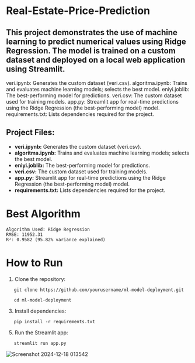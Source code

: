 # Real-Estate-Price-Prediction

## This project demonstrates the use of machine learning to predict numerical values using Ridge Regression. The model is trained on a custom dataset and deployed on a local web application using Streamlit.

veri.ipynb: Generates the custom dataset (veri.csv).
algoritma.ipynb: Trains and evaluates machine learning models; selects the best model.
eniyi.joblib: The best-performing model for predictions.
veri.csv: The custom dataset used for training models.
app.py: Streamlit app for real-time predictions using the Ridge Regression (the best-performing model) model.
requirements.txt: Lists dependencies required for the project.
## Project Files:

* **veri.ipynb:** Generates the custom dataset (veri.csv).
* **algoritma.ipynb:** Trains and evaluates machine learning models; selects the best model.
* **eniyi.joblib:** The best-performing model for predictions.
* **veri.csv:** The custom dataset used for training models.
* **app.py:** Streamlit app for real-time predictions using the Ridge Regression (the best-performing model) model.
* **requirements.txt:** Lists dependencies required for the project.

# Best Algorithm

    Algorithm Used: Ridge Regression
    RMSE: 11952.31
    R²: 0.9582 (95.82% variance explained)


# How to Run
1. Clone the repository:
```
   git clone https://github.com/yourusername/ml-model-deployment.git
```
```
   cd ml-model-deployment
```

3. Install dependencies:
```
   pip install -r requirements.txt
```

5. Run the Streamlit app:
```
   streamlit run app.py
```

![Screenshot 2024-12-18 013542](https://github.com/user-attachments/assets/b2f587aa-9546-472d-bac3-f22708d34dbb)

